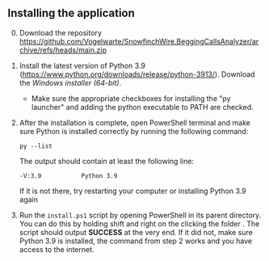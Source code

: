 ## Installing the application

0. Download the repository https://github.com/Vogelwarte/SnowfinchWire.BeggingCallsAnalyzer/archive/refs/heads/main.zip

1. 
    Install the latest version of Python 3.9 (https://www.python.org/downloads/release/python-3913/). Download the _Windows installer (64-bit)_.
    * Make sure the appropriate checkboxes for installing the "py launcher" and adding the python executable to PATH are checked.
2. 
    After the installation is complete, open PowerShell terminal and make sure Python is installed correctly by running the following command:
    ```
    py --list
    ```
    The output should contain at least the following line:
    ```
    -V:3.9           Python 3.9
    ```
    If it is not there, try restarting your computer or installing Python 3.9 again
3. 
    Run the `install.ps1` script by opening PowerShell in its parent directory. You can do this by holding shift and right on the clicking the folder . The script should output **SUCCESS** at the very end. If it did not, make sure Python 3.9 is installed, the command from step 2 works and you have access to the internet.